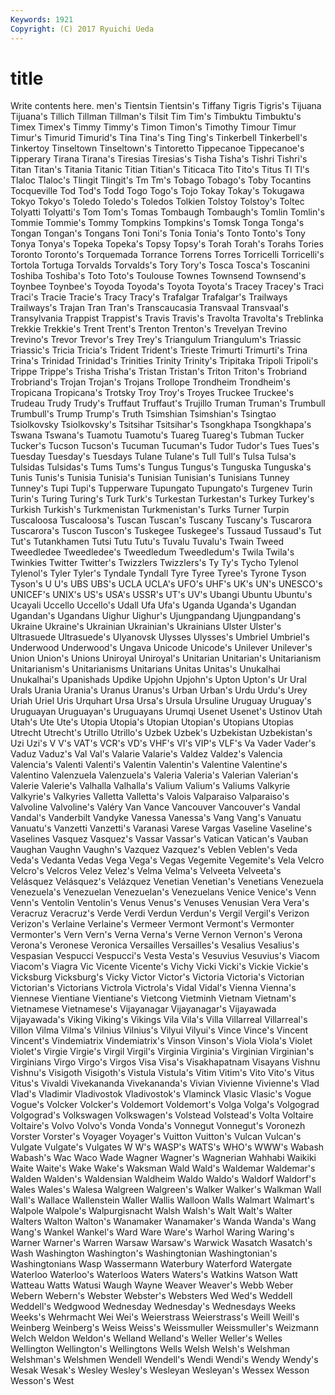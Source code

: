 ```yaml
---
Keywords: 1921 
Copyright: (C) 2017 Ryuichi Ueda
---
```


# title

Write contents here.
men's Tientsin Tientsin's Tiffany Tigris
Tigris's Tijuana Tijuana's Tillich Tillman Tillman's Tilsit Tim Tim's Timbuktu
Timbuktu's Timex Timex's Timmy Timmy's Timon Timon's Timothy Timour Timur
Timur's Timurid Timurid's Tina Tina's Ting Ting's Tinkerbell Tinkerbell's Tinkertoy
Tinseltown Tinseltown's Tintoretto Tippecanoe Tippecanoe's Tipperary Tirana Tirana's Tiresias Tiresias's
Tisha Tisha's Tishri Tishri's Titan Titan's Titania Titanic Titian Titian's
Titicaca Tito Tito's Titus Tl Tl's Tlaloc Tlaloc's Tlingit Tlingit's
Tm Tm's Tobago Tobago's Toby Tocantins Tocqueville Tod Tod's Todd
Togo Togo's Tojo Tokay Tokay's Tokugawa Tokyo Tokyo's Toledo Toledo's
Toledos Tolkien Tolstoy Tolstoy's Toltec Tolyatti Tolyatti's Tom Tom's Tomas
Tombaugh Tombaugh's Tomlin Tomlin's Tommie Tommie's Tommy Tompkins Tompkins's Tomsk
Tonga Tonga's Tongan Tongan's Tongans Toni Toni's Tonia Tonia's Tonto
Tonto's Tony Tonya Tonya's Topeka Topeka's Topsy Topsy's Torah Torah's
Torahs Tories Toronto Toronto's Torquemada Torrance Torrens Torres Torricelli Torricelli's
Tortola Tortuga Torvalds Torvalds's Tory Tory's Tosca Tosca's Toscanini Toshiba
Toshiba's Toto Toto's Toulouse Townes Townsend Townsend's Toynbee Toynbee's Toyoda
Toyoda's Toyota Toyota's Tracey Tracey's Traci Traci's Tracie Tracie's Tracy
Tracy's Trafalgar Trafalgar's Trailways Trailways's Trajan Tran Tran's Transcaucasia Transvaal
Transvaal's Transylvania Trappist Trappist's Travis Travis's Travolta Travolta's Treblinka Trekkie
Trekkie's Trent Trent's Trenton Trenton's Trevelyan Trevino Trevino's Trevor Trevor's
Trey Trey's Triangulum Triangulum's Triassic Triassic's Tricia Tricia's Trident Trident's
Trieste Trimurti Trimurti's Trina Trina's Trinidad Trinidad's Trinities Trinity Trinity's
Tripitaka Tripoli Tripoli's Trippe Trippe's Trisha Trisha's Tristan Tristan's Triton
Triton's Trobriand Trobriand's Trojan Trojan's Trojans Trollope Trondheim Trondheim's Tropicana
Tropicana's Trotsky Troy Troy's Troyes Truckee Truckee's Trudeau Trudy Trudy's
Truffaut Truffaut's Trujillo Truman Truman's Trumbull Trumbull's Trump Trump's Truth
Tsimshian Tsimshian's Tsingtao Tsiolkovsky Tsiolkovsky's Tsitsihar Tsitsihar's Tsongkhapa Tsongkhapa's Tswana
Tswana's Tuamotu Tuamotu's Tuareg Tuareg's Tubman Tucker Tucker's Tucson Tucson's
Tucuman Tucuman's Tudor Tudor's Tues Tues's Tuesday Tuesday's Tuesdays Tulane
Tulane's Tull Tull's Tulsa Tulsa's Tulsidas Tulsidas's Tums Tums's Tungus
Tungus's Tunguska Tunguska's Tunis Tunis's Tunisia Tunisia's Tunisian Tunisian's Tunisians
Tunney Tunney's Tupi Tupi's Tupperware Tupungato Tupungato's Turgenev Turin Turin's
Turing Turing's Turk Turk's Turkestan Turkestan's Turkey Turkey's Turkish Turkish's
Turkmenistan Turkmenistan's Turks Turner Turpin Tuscaloosa Tuscaloosa's Tuscan Tuscan's Tuscany
Tuscany's Tuscarora Tuscarora's Tuscon Tuscon's Tuskegee Tuskegee's Tussaud Tussaud's Tut
Tut's Tutankhamen Tutsi Tutu Tutu's Tuvalu Tuvalu's Twain Tweed Tweedledee
Tweedledee's Tweedledum Tweedledum's Twila Twila's Twinkies Twitter Twitter's Twizzlers Twizzlers's
Ty Ty's Tycho Tylenol Tylenol's Tyler Tyler's Tyndale Tyndall Tyre
Tyree Tyree's Tyrone Tyson Tyson's U U's UBS UBS's UCLA
UCLA's UFO's UHF's UK's UN's UNESCO's UNICEF's UNIX's US's USA's
USSR's UT's UV's Ubangi Ubuntu Ubuntu's Ucayali Uccello Uccello's Udall
Ufa Ufa's Uganda Uganda's Ugandan Ugandan's Ugandans Uighur Uighur's Ujungpandang
Ujungpandang's Ukraine Ukraine's Ukrainian Ukrainian's Ukrainians Ulster Ulster's Ultrasuede Ultrasuede's
Ulyanovsk Ulysses Ulysses's Umbriel Umbriel's Underwood Underwood's Ungava Unicode Unicode's
Unilever Unilever's Union Union's Unions Uniroyal Uniroyal's Unitarian Unitarian's Unitarianism
Unitarianism's Unitarianisms Unitarians Unitas Unitas's Unukalhai Unukalhai's Upanishads Updike Upjohn
Upjohn's Upton Upton's Ur Ural Urals Urania Urania's Uranus Uranus's
Urban Urban's Urdu Urdu's Urey Uriah Uriel Uris Urquhart Ursa
Ursa's Ursula Ursuline Uruguay Uruguay's Uruguayan Uruguayan's Uruguayans Urumqi Usenet
Usenet's Ustinov Utah Utah's Ute Ute's Utopia Utopia's Utopian Utopian's
Utopians Utopias Utrecht Utrecht's Utrillo Utrillo's Uzbek Uzbek's Uzbekistan Uzbekistan's
Uzi Uzi's V V's VAT's VCR's VD's VHF's VI's VIP's
VLF's Va Vader Vader's Vaduz Vaduz's Val Val's Valarie Valarie's
Valdez Valdez's Valencia Valencia's Valenti Valenti's Valentin Valentin's Valentine Valentine's
Valentino Valenzuela Valenzuela's Valeria Valeria's Valerian Valerian's Valerie Valerie's Valhalla
Valhalla's Valium Valium's Valiums Valkyrie Valkyrie's Valkyries Valletta Valletta's Valois
Valparaiso Valparaiso's Valvoline Valvoline's Valéry Van Vance Vancouver Vancouver's Vandal
Vandal's Vanderbilt Vandyke Vanessa Vanessa's Vang Vang's Vanuatu Vanuatu's Vanzetti
Vanzetti's Varanasi Varese Vargas Vaseline Vaseline's Vaselines Vasquez Vasquez's Vassar
Vassar's Vatican Vatican's Vauban Vaughan Vaughn Vaughn's Vazquez Vazquez's Veblen
Veblen's Veda Veda's Vedanta Vedas Vega Vega's Vegas Vegemite Vegemite's
Vela Velcro Velcro's Velcros Velez Velez's Velma Velma's Velveeta Velveeta's
Velásquez Velásquez's Velázquez Venetian Venetian's Venetians Venezuela Venezuela's Venezuelan Venezuelan's
Venezuelans Venice Venice's Venn Venn's Ventolin Ventolin's Venus Venus's Venuses
Venusian Vera Vera's Veracruz Veracruz's Verde Verdi Verdun Verdun's Vergil
Vergil's Verizon Verizon's Verlaine Verlaine's Vermeer Vermont Vermont's Vermonter Vermonter's
Vern Vern's Verna Verna's Verne Vernon Vernon's Verona Verona's Veronese
Veronica Versailles Versailles's Vesalius Vesalius's Vespasian Vespucci Vespucci's Vesta Vesta's
Vesuvius Vesuvius's Viacom Viacom's Viagra Vic Vicente Vicente's Vichy Vicki
Vicki's Vickie Vickie's Vicksburg Vicksburg's Vicky Victor Victor's Victoria Victoria's
Victorian Victorian's Victorians Victrola Victrola's Vidal Vidal's Vienna Vienna's Viennese
Vientiane Vientiane's Vietcong Vietminh Vietnam Vietnam's Vietnamese Vietnamese's Vijayanagar Vijayanagar's
Vijayawada Vijayawada's Viking Viking's Vikings Vila Vila's Villa Villarreal Villarreal's
Villon Vilma Vilma's Vilnius Vilnius's Vilyui Vilyui's Vince Vince's Vincent
Vincent's Vindemiatrix Vindemiatrix's Vinson Vinson's Viola Viola's Violet Violet's Virgie
Virgie's Virgil Virgil's Virginia Virginia's Virginian Virginian's Virginians Virgo Virgo's
Virgos Visa Visa's Visakhapatnam Visayans Vishnu Vishnu's Visigoth Visigoth's Vistula
Vistula's Vitim Vitim's Vito Vito's Vitus Vitus's Vivaldi Vivekananda Vivekananda's
Vivian Vivienne Vivienne's Vlad Vlad's Vladimir Vladivostok Vladivostok's Vlaminck Vlasic
Vlasic's Vogue Vogue's Volcker Volcker's Voldemort Voldemort's Volga Volga's Volgograd
Volgograd's Volkswagen Volkswagen's Volstead Volstead's Volta Voltaire Voltaire's Volvo Volvo's
Vonda Vonda's Vonnegut Vonnegut's Voronezh Vorster Vorster's Voyager Voyager's Vuitton
Vuitton's Vulcan Vulcan's Vulgate Vulgate's Vulgates W W's WASP's WATS's
WHO's WWW's Wabash Wabash's Wac Waco Wade Wagner Wagner's Wagnerian
Wahhabi Waikiki Waite Waite's Wake Wake's Waksman Wald Wald's Waldemar
Waldemar's Walden Walden's Waldensian Waldheim Waldo Waldo's Waldorf Waldorf's Wales
Wales's Walesa Walgreen Walgreen's Walker Walker's Walkman Wall Wall's Wallace
Wallenstein Waller Wallis Walloon Walls Walmart Walmart's Walpole Walpole's Walpurgisnacht
Walsh Walsh's Walt Walt's Walter Walters Walton Walton's Wanamaker Wanamaker's
Wanda Wanda's Wang Wang's Wankel Wankel's Ward Ware Ware's Warhol
Waring Waring's Warner Warner's Warren Warsaw Warsaw's Warwick Wasatch Wasatch's
Wash Washington Washington's Washingtonian Washingtonian's Washingtonians Wasp Wassermann Waterbury Waterford
Watergate Waterloo Waterloo's Waterloos Waters Waters's Watkins Watson Watt Watteau
Watts Watusi Waugh Wayne Weaver Weaver's Webb Weber Webern Webern's
Webster Webster's Websters Wed Wed's Weddell Weddell's Wedgwood Wednesday Wednesday's
Wednesdays Weeks Weeks's Wehrmacht Wei Wei's Weierstrass Weierstrass's Weill Weill's
Weinberg Weinberg's Weiss Weiss's Weissmuller Weissmuller's Weizmann Welch Weldon Weldon's
Welland Welland's Weller Weller's Welles Wellington Wellington's Wellingtons Wells Welsh
Welsh's Welshman Welshman's Welshmen Wendell Wendell's Wendi Wendi's Wendy Wendy's
Wesak Wesak's Wesley Wesley's Wesleyan Wesleyan's Wessex Wesson Wesson's West
